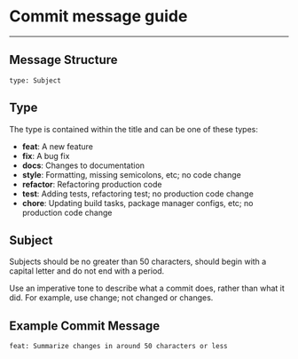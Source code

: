 # Commit message guide

---
## Message Structure
```text
type: Subject
```

## Type
The type is contained within the title and can be one of these types:

- **feat**: A new feature
- **fix**: A bug fix
- **docs**: Changes to documentation
- **style**: Formatting, missing semicolons, etc; no code change
- **refactor**: Refactoring production code
- **test**: Adding tests, refactoring test; no production code change
- **chore**: Updating build tasks, package manager configs, etc; no production code change

## Subject
Subjects should be no greater than 50 characters, should begin with a capital letter and do not end with a period.

Use an imperative tone to describe what a commit does, rather than what it did. For example, use change; not changed or changes.

## Example Commit Message
```text
feat: Summarize changes in around 50 characters or less
```